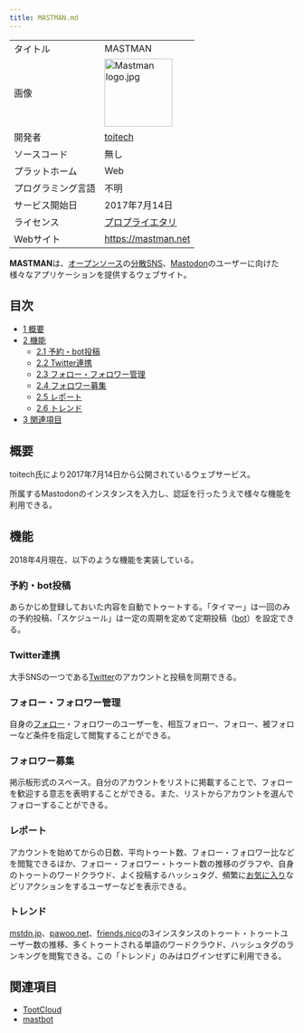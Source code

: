 ```yaml
---
title: MASTMAN.md
---
```

<div>

|                    |                                                                                                                                                                                                                                                                                               |
|--------------------|-----------------------------------------------------------------------------------------------------------------------------------------------------------------------------------------------------------------------------------------------------------------------------------------------|
| タイトル           | MASTMAN                                                                                                                                                                                                                                                                                       |
| 画像               | [<img src="/images/thumb/d/df/Mastman_logo.jpg/120px-Mastman_logo.jpg" srcset="/images/thumb/d/df/Mastman_logo.jpg/180px-Mastman_logo.jpg 1.5x, /images/d/df/Mastman_logo.jpg 2x" width="120" height="120" alt="Mastman logo.jpg" />](/%E3%83%95%E3%82%A1%E3%82%A4%E3%83%AB:Mastman_logo.jpg) |
| 開発者             | <a href="https://mstdn.jp/@toitech" rel="nofollow">toitech</a>                                                                                                                                                                                                                                |
| ソースコード       | 無し                                                                                                                                                                                                                                                                                          |
| プラットホーム     | Web                                                                                                                                                                                                                                                                                           |
| プログラミング言語 | 不明                                                                                                                                                                                                                                                                                          |
| サービス開始日     | 2017年7月14日                                                                                                                                                                                                                                                                                 |
| ライセンス         | [プロプライエタリ](/%E3%83%97%E3%83%AD%E3%83%97%E3%83%A9%E3%82%A4%E3%82%A8%E3%82%BF%E3%83%AA "プロプライエタリ")                                                                                                                                                                              |
| Webサイト          | <a href="https://mastman.net" rel="nofollow">https://mastman.net</a>                                                                                                                                                                                                                          |

  
**MASTMAN**は、[オープンソース](/%E3%82%AA%E3%83%BC%E3%83%97%E3%83%B3%E3%82%BD%E3%83%BC%E3%82%B9 "オープンソース")の[分散SNS](/%E5%88%86%E6%95%A3SNS "分散SNS")、[Mastodon](/Mastodon "Mastodon")のユーザーに向けた様々なアプリケーションを提供するウェブサイト。

<div>

<div lang="ja" dir="ltr">

## 目次

</div>

-   [1 概要](#.E6.A6.82.E8.A6.81)
-   [2 機能](#.E6.A9.9F.E8.83.BD)
    -   [2.1 予約・bot投稿](#.E4.BA.88.E7.B4.84.E3.83.BBbot.E6.8A.95.E7.A8.BF)
    -   [2.2 Twitter連携](#Twitter.E9.80.A3.E6.90.BA)
    -   [2.3 フォロー・フォロワー管理](#.E3.83.95.E3.82.A9.E3.83.AD.E3.83.BC.E3.83.BB.E3.83.95.E3.82.A9.E3.83.AD.E3.83.AF.E3.83.BC.E7.AE.A1.E7.90.86)
    -   [2.4 フォロワー募集](#.E3.83.95.E3.82.A9.E3.83.AD.E3.83.AF.E3.83.BC.E5.8B.9F.E9.9B.86)
    -   [2.5 レポート](#.E3.83.AC.E3.83.9D.E3.83.BC.E3.83.88)
    -   [2.6 トレンド](#.E3.83.88.E3.83.AC.E3.83.B3.E3.83.89)
-   [3 関連項目](#.E9.96.A2.E9.80.A3.E9.A0.85.E7.9B.AE)

</div>

## 概要

toitech氏により2017年7月14日から公開されているウェブサービス。

所属するMastodonのインスタンスを入力し、認証を行ったうえで様々な機能を利用できる。

## 機能

2018年4月現在、以下のような機能を実装している。

### 予約・bot投稿

あらかじめ登録しておいた内容を自動でトゥートする。「タイマー」は一回のみの予約投稿、「スケジュール」は一定の周期を定めて定期投稿（[bot](/Bot "Bot")）を設定できる。

### Twitter連携

大手SNSの一つである[Twitter](/Twitter "Twitter")のアカウントと投稿を同期できる。

### フォロー・フォロワー管理

自身の[フォロー](/%E3%83%95%E3%82%A9%E3%83%AD%E3%83%BC "フォロー")・フォロワーのユーザーを、相互フォロー、フォロー、被フォローなど条件を指定して閲覧することができる。

### フォロワー募集

掲示板形式のスペース。自分のアカウントをリストに掲載することで、フォローを歓迎する意志を表明することができる。また、リストからアカウントを選んでフォローすることができる。

### レポート

アカウントを始めてからの日数、平均トゥート数、フォロー・フォロワー比などを閲覧できるほか、フォロー・フォロワー・トゥート数の推移のグラフや、自身のトゥートのワードクラウド、よく投稿するハッシュタグ、頻繁に[お気に入り](/%E3%81%8A%E6%B0%97%E3%81%AB%E5%85%A5%E3%82%8A "お気に入り")などリアクションをするユーザーなどを表示できる。

### トレンド

[mstdn.jp](/Mstdn.jp "Mstdn.jp")、[pawoo.net](/Pawoo "Pawoo")、[friends.nico](/Friends.nico "Friends.nico")の3インスタンスのトゥート・トゥートユーザー数の推移、多くトゥートされる単語のワードクラウド、ハッシュタグのランキングを閲覧できる。この「トレンド」のみはログインせずに利用できる。

## 関連項目

-   [TootCloud](/TootCloud "TootCloud")
-   [mastbot](/Mastbot "Mastbot (存在しないページ)")

</div>
